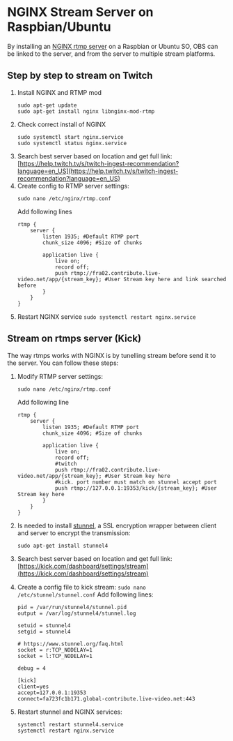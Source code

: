 # NGINX Stream Server on Raspbian/Ubuntu

By installing an [NGINX rtmp server](https://github.com/arut/nginx-rtmp-module) on a Raspbian or Ubuntu SO, OBS can be linked to the server, and from the server to multiple stream platforms.

## Step by step to stream on Twitch
1. Install NGINX and RTMP mod
    ```
    sudo apt-get update
    sudo apt-get install nginx libnginx-mod-rtmp
    ```
2. Check correct install of NGINX
    ```
    sudo systemctl start nginx.service
    sudo systemctl status nginx.service
    ```
3. Search best server based on location and get full link:
    [https://help.twitch.tv/s/twitch-ingest-recommendation?language=en_US](https://help.twitch.tv/s/twitch-ingest-recommendation?language=en_US)
4. Create config to RTMP server settings:
    ```
    sudo nano /etc/nginx/rtmp.conf
    ```
    Add following lines
    ```
    rtmp {
        server {
            listen 1935; #Default RTMP port
            chunk_size 4096; #Size of chunks

            application live { 
                live on; 
                record off; 
                push rtmp://fra02.contribute.live-video.net/app/{stream_key}; #User Stream key here and link searched before
            }
        }
    }
    ```    
5. Restart NGINX service ```sudo systemctl restart nginx.service```

## Stream on rtmps server (Kick)
The way rtmps works with NGINX is by tunelling stream before send it to the server. You can follow these steps:
1. Modify RTMP server settings:
    ```
    sudo nano /etc/nginx/rtmp.conf
    ```
    Add following line
    ```
    rtmp {
        server {
            listen 1935; #Default RTMP port
            chunk_size 4096; #Size of chunks

            application live { 
                live on; 
                record off; 
                #twitch
                push rtmp://fra02.contribute.live-video.net/app/{stream_key}; #User Stream key here
                #kick. port number must match on stunnel accept port
                push rtmp://127.0.0.1:19353/kick/{stream_key}; #User Stream key here
            }
        }
    }
    ```
2. Is needed to install [stunnel](https://www.kali.org/tools/stunnel4/), a SSL encryption wrapper between client and server to encrypt the transmission:
    ```
    sudo apt-get install stunnel4
    ```
3. Search best server based on location and get full link:
    [https://kick.com/dashboard/settings/stream](https://kick.com/dashboard/settings/stream)
4. Create a config file to kick stream: ```sudo nano /etc/stunnel/stunnel.conf```
    Add following lines:
    ```
    pid = /var/run/stunnel4/stunnel.pid
    output = /var/log/stunnel4/stunnel.log

    setuid = stunnel4
    setgid = stunnel4

    # https://www.stunnel.org/faq.html
    socket = r:TCP_NODELAY=1
    socket = l:TCP_NODELAY=1

    debug = 4

    [kick]
    client=yes
    accept=127.0.0.1:19353
    connect=fa723fc1b171.global-contribute.live-video.net:443
    ```

5. Restart stunnel and NGINX services:
    ```
    systemctl restart stunnel4.service
    systemctl restart nginx.service
    ```